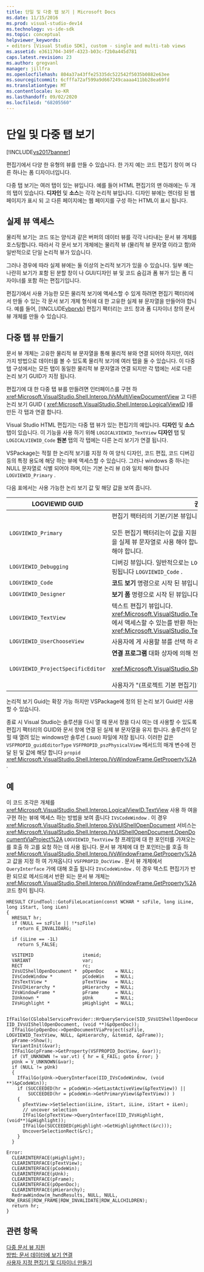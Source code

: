 ```yaml
---
title: 단일 및 다중 탭 보기 | Microsoft Docs
ms.date: 11/15/2016
ms.prod: visual-studio-dev14
ms.technology: vs-ide-sdk
ms.topic: conceptual
helpviewer_keywords:
- editors [Visual Studio SDK], custom - single and multi-tab views
ms.assetid: e3611704-349f-4323-b03c-f2b0a445d781
caps.latest.revision: 23
ms.author: gregvanl
manager: jillfra
ms.openlocfilehash: 804a37a43ffe25335dc522542f5035b0882e63ee
ms.sourcegitcommit: 6cfffa72af599a9d667249caaaa411bb28ea69fd
ms.translationtype: MT
ms.contentlocale: ko-KR
ms.lasthandoff: 09/02/2020
ms.locfileid: "68205560"
---
```

# <a name="single-and-multi-tab-views"></a>단일 및 다중 탭 보기
[!INCLUDE[vs2017banner](../includes/vs2017banner.md)]

편집기에서 다양 한 유형의 뷰를 만들 수 있습니다. 한 가지 예는 코드 편집기 창이 며 다른 하나는 폼 디자이너입니다.  
  
 다중 탭 보기는 여러 탭이 있는 뷰입니다. 예를 들어 HTML 편집기의 맨 아래에는 두 개의 탭이 있습니다. **디자인** 및 **소스**는 각각 논리적 뷰입니다. 디자인 뷰에는 렌더링 된 웹 페이지가 표시 되 고 다른 페이지에는 웹 페이지를 구성 하는 HTML이 표시 됩니다.  
  
## <a name="accessing-physical-views"></a>실제 뷰 액세스  
 물리적 보기는 코드 또는 양식과 같은 버퍼의 데이터 뷰를 각각 나타내는 문서 뷰 개체를 호스팅합니다. 따라서 각 문서 보기 개체에는 물리적 뷰 (물리적 뷰 문자열 이라고 함)와 일반적으로 단일 논리적 뷰가 있습니다.  
  
 그러나 경우에 따라 실제 뷰에는 둘 이상의 논리적 보기가 있을 수 있습니다. 일부 예는 나란히 보기가 포함 된 분할 창이 나 GUI/디자인 뷰 및 코드 숨김과 폼 뷰가 있는 폼 디자이너를 포함 하는 편집기입니다.  
  
 편집기에서 사용 가능한 모든 물리적 보기에 액세스할 수 있게 하려면 편집기 팩터리에서 만들 수 있는 각 문서 보기 개체 형식에 대 한 고유한 실제 뷰 문자열을 만들어야 합니다. 예를 들어, [!INCLUDE[vbprvb](../includes/vbprvb-md.md)] 편집기 팩터리는 코드 창과 폼 디자이너 창의 문서 뷰 개체를 만들 수 있습니다.  
  
## <a name="creating-multi-tabbed-views"></a>다중 탭 뷰 만들기  
 문서 뷰 개체는 고유한 물리적 뷰 문자열을 통해 물리적 뷰와 연결 되어야 하지만, 여러 가지 방법으로 데이터를 볼 수 있도록 물리적 보기에 여러 탭을 둘 수 있습니다. 이 다중 탭 구성에서는 모든 탭이 동일한 물리적 뷰 문자열과 연결 되지만 각 탭에는 서로 다른 논리 보기 GUID가 지정 됩니다.  
  
 편집기에 대 한 다중 탭 뷰를 만들려면 인터페이스를 구현 하 <xref:Microsoft.VisualStudio.Shell.Interop.IVsMultiViewDocumentView> 고 다른 논리 보기 GUID ( <xref:Microsoft.VisualStudio.Shell.Interop.LogicalViewID> )를 만든 각 탭과 연결 합니다.  
  
 Visual Studio HTML 편집기는 다중 탭 뷰가 있는 편집기의 예입니다. **디자인** 및 **소스** 탭이 있습니다. 이 기능을 사용 하기 위해 `LOGICALVIEWID_TextView` **디자인** 탭 및 `LOGICALVIEWID_Code` **원본** 탭의 각 탭에는 다른 논리 보기가 연결 됩니다.  
  
 VSPackage는 적절 한 논리적 보기를 지정 하 여 양식 디자인, 코드 편집, 코드 디버깅 등의 특정 용도에 해당 하는 뷰에 액세스할 수 있습니다. 그러나 windows 중 하나는 NULL 문자열로 식별 되어야 하며,이는 기본 논리 뷰 ()와 일치 해야 합니다 `LOGVIEWID_Primary` .  
  
 다음 표에서는 사용 가능한 논리 보기 값 및 해당 값을 보여 줍니다.  
  
|LOGVIEWID GUID|권장 사용|  
|--------------------|---------------------|  
|`LOGVIEWID_Primary`|편집기 팩터리의 기본/기본 뷰입니다.<br /><br /> 모든 편집기 팩터리는이 값을 지원 해야 합니다. 이 뷰에서는 NULL 문자열을 실제 뷰 문자열로 사용 해야 합니다. 논리적 뷰를 하나 이상이 값으로 설정 해야 합니다.|  
|`LOGVIEWID_Debugging`|디버깅 뷰입니다. 일반적으로는 `LOGVIEWID_Debugging` 와 동일한 뷰에 매핑됩니다 `LOGVIEWID_Code` .|  
|`LOGVIEWID_Code`|**코드 보기** 명령으로 시작 된 뷰입니다.|  
|`LOGVIEWID_Designer`|**보기 폼** 명령으로 시작 된 뷰입니다.|  
|`LOGVIEWID_TextView`|텍스트 편집기 뷰입니다. <xref:Microsoft.VisualStudio.TextManager.Interop.IVsCodeWindow>에서 액세스할 수 있는를 반환 하는 뷰입니다 <xref:Microsoft.VisualStudio.TextManager.Interop.IVsTextView> .|  
|`LOGVIEWID_UserChooseView`|사용자에 게 사용할 뷰를 선택 하 라는 메시지를 표시 합니다.|  
|`LOGVIEWID_ProjectSpecificEditor`|**연결 프로그램** 대화 상자에 의해 전달 됩니다.<br /><br /> <xref:Microsoft.VisualStudio.Shell.Interop.IVsProject.OpenItem%2A><br /><br /> 사용자가 "(프로젝트 기본 편집기)" 항목을 선택 하는 경우|  
  
 논리적 보기 Guid는 확장 가능 하지만 VSPackage에 정의 된 논리 보기 Guid만 사용할 수 있습니다.  
  
 종료 시 Visual Studio는 솔루션을 다시 열 때 문서 창을 다시 여는 데 사용할 수 있도록 편집기 팩터리의 GUID와 문서 창에 연결 된 실제 뷰 문자열을 유지 합니다. 솔루션이 닫힐 때 열려 있는 windows만 솔루션 (.suo) 파일에 저장 됩니다. 이러한 값은 `VSFPROPID_guidEditorType` `VSFPROPID_pszPhysicalView` 메서드의 매개 변수에 전달 된 및 값에 해당 합니다 `propid` <xref:Microsoft.VisualStudio.Shell.Interop.IVsWindowFrame.GetProperty%2A> .  
  
## <a name="example"></a>예  
 이 코드 조각은 개체를 <xref:Microsoft.VisualStudio.Shell.Interop.LogicalViewID.TextView> 사용 하 여을 구현 하는 뷰에 액세스 하는 방법을 보여 줍니다 `IVsCodeWindow` . 이 경우 <xref:Microsoft.VisualStudio.Shell.Interop.SVsUIShellOpenDocument> 서비스는 <xref:Microsoft.VisualStudio.Shell.Interop.IVsUIShellOpenDocument.OpenDocumentViaProject%2A> `LOGVIEWID_TextView` 창 프레임에 대 한 포인터를 가져오는를 호출 하 고를 요청 하는 데 사용 됩니다. 문서 뷰 개체에 대 한 포인터는를 호출 하 <xref:Microsoft.VisualStudio.Shell.Interop.IVsWindowFrame.GetProperty%2A> 고 값을 지정 하 여 가져옵니다 `VSFPROPID_DocView` . 문서 뷰 개체에서 `QueryInterface` 가에 대해 호출 됩니다 `IVsCodeWindow` . 이 경우 텍스트 편집기가 반환 되므로 메서드에서 반환 되는 문서 뷰 개체는 <xref:Microsoft.VisualStudio.Shell.Interop.IVsWindowFrame.GetProperty%2A> 코드 창이 됩니다.  
  
```cpp#  
HRESULT CFindTool::GotoFileLocation(const WCHAR * szFile, long iLine, long iStart, long iLen)  
{  
  HRESULT hr;  
  if (NULL == szFile || !*szFile)  
    return E_INVALIDARG;  
  
  if (iLine == -1L)  
    return S_FALSE;  
  
  VSITEMID                  itemid;  
  VARIANT                   var;  
  RECT                      rc;  
  IVsUIShellOpenDocument *  pOpenDoc    = NULL;  
  IVsCodeWindow *           pCodeWin    = NULL;  
  IVsTextView *             pTextView   = NULL;  
  IVsUIHierarchy *          pHierarchy  = NULL;  
  IVsWindowFrame *          pFrame      = NULL;  
  IUnknown *                pUnk        = NULL;  
  IVsHighlight *            pHighlight  = NULL;  
  
  IfFailGo(CGlobalServiceProvider::HrQueryService(SID_SVsUIShellOpenDocument, IID_IVsUIShellOpenDocument, (void **)&pOpenDoc));  
  IfFailGo(pOpenDoc->OpenDocumentViaProject(szFile, LOGVIEWID_TextView, NULL, &pHierarchy, &itemid, &pFrame));  
  pFrame->Show();  
  VariantInit(&var);  
  IfFailGo(pFrame->GetProperty(VSFPROPID_DocView, &var));  
  if (VT_UNKNOWN != var.vt) { hr = E_FAIL; goto Error; }  
  pUnk = V_UNKNOWN(&var);  
  if (NULL != pUnk)  
  {  
    IfFailGo(pUnk->QueryInterface(IID_IVsCodeWindow, (void **)&pCodeWin));  
    if (SUCCEEDED(hr = pCodeWin->GetLastActiveView(&pTextView)) ||  
        SUCCEEDED(hr = pCodeWin->GetPrimaryView(&pTextView)) )  
    {  
      pTextView->SetSelection(iLine, iStart, iLine, iStart + iLen);  
      // uncover selection  
      IfFailGo(pTextView->QueryInterface(IID_IVsHighlight, (void**)&pHighlight));  
      IfFailGo(SUCCEEDED(pHighlight->GetHighlightRect(&rc)));  
      UncoverSelectionRect(&rc);  
    }  
  }  
  
Error:  
  CLEARINTERFACE(pHighlight);  
  CLEARINTERFACE(pTextView);  
  CLEARINTERFACE(pCodeWin);  
  CLEARINTERFACE(pUnk);  
  CLEARINTERFACE(pFrame);  
  CLEARINTERFACE(pOpenDoc);  
  CLEARINTERFACE(pHierarchy);  
  RedrawWindow(m_hwndResults, NULL, NULL, RDW_ERASE|RDW_FRAME|RDW_INVALIDATE|RDW_ALLCHILDREN);  
  return hr;  
}  
```  
  
## <a name="see-also"></a>관련 항목  
 [다중 문서 뷰 지원](../extensibility/supporting-multiple-document-views.md)   
 [방법: 문서 데이터에 보기 연결](../extensibility/how-to-attach-views-to-document-data.md)   
 [사용자 지정 편집기 및 디자이너 만들기](../extensibility/creating-custom-editors-and-designers.md)

